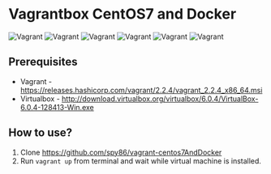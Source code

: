 # Vagrantbox CentOS7 and Docker

![Vagrant](https://img.shields.io/badge/vagrant-centos7AndDocker-orange.svg) ![Vagrant](https://img.shields.io/github/issues/spy86/vagrant-centos7AndDocker.svg) ![Vagrant](https://img.shields.io/github/forks/spy86/vagrant-centos7AndDocker.svg) ![Vagrant](https://img.shields.io/github/stars/spy86/vagrant-centos7AndDocker.svg) ![Vagrant](https://img.shields.io/github/license/spy86/vagrant-centos7AndDocker.svg) ![Vagrant](https://img.shields.io/twitter/url/https/github.com/spy86/vagrant-centos7AndDocker.svg?style=social)

## Prerequisites
* Vagrant - https://releases.hashicorp.com/vagrant/2.2.4/vagrant_2.2.4_x86_64.msi
* Virtualbox - http://download.virtualbox.org/virtualbox/6.0.4/VirtualBox-6.0.4-128413-Win.exe

## How to use?

1. Clone https://github.com/spy86/vagrant-centos7AndDocker
2. Run `vagrant up` from terminal and wait while virtual machine is installed.
